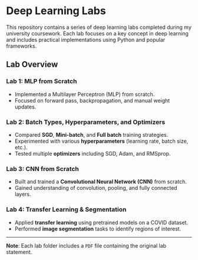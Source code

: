 #  Deep Learning Labs

This repository contains a series of deep learning labs completed during my university coursework. Each lab focuses on a key concept in deep learning and includes practical implementations using Python and popular frameworks.

##  Lab Overview

###  Lab 1: MLP from Scratch
- Implemented a Multilayer Perceptron (MLP) from scratch.
- Focused on forward pass, backpropagation, and manual weight updates.

###  Lab 2: Batch Types, Hyperparameters, and Optimizers
- Compared **SGD**, **Mini-batch**, and **Full batch** training strategies.
- Experimented with various **hyperparameters** (learning rate, batch size, etc.).
- Tested multiple **optimizers** including SGD, Adam, and RMSprop.

###  Lab 3: CNN from Scratch
- Built and trained a **Convolutional Neural Network (CNN)** from scratch.
- Gained understanding of convolution, pooling, and fully connected layers.

###  Lab 4: Transfer Learning & Segmentation
- Applied **transfer learning** using pretrained models on a COVID dataset.
- Performed **image segmentation** tasks to identify regions of interest.

---

 **Note**: Each lab folder includes a `PDF` file containing the original lab statement.
